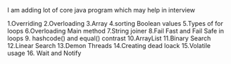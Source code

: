I am adding lot of core java program which may help in interview

1.Overriding
2.Overloading
3.Array
4.sorting Boolean values
5.Types of for loops
6.Overloading Main method
7.String joiner
8.Fail Fast and Fail Safe in loops
9. hashcode() and equal() contrast 
10.ArrayList
11.Binary Search
12.Linear Search
13.Demon Threads
14.Creating dead loack 
15.Volatile usage
16. Wait and Notify

